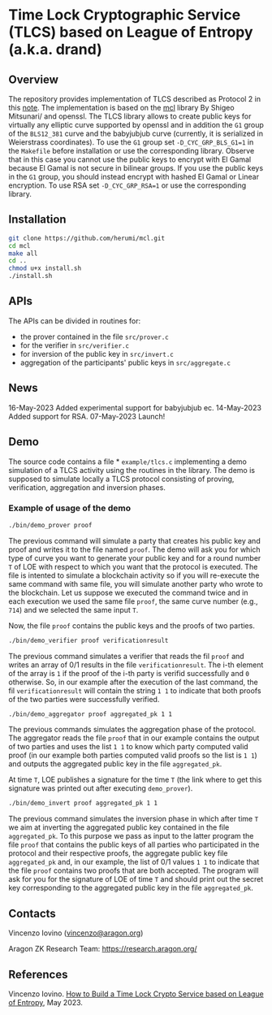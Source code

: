 # Time Lock Cryptographic Service (TLCS) based on League of Entropy (a.k.a. drand)
## Overview
The repository provides implementation of TLCS described as Protocol 2 in this [note](https://hackmd.io/WYp7A-jPQvK8xSB1pyH7hQ).
The implementation is based on the [mcl](https://github.com/herumi/mcl/) library By Shigeo Mitsunari/ and openssl.
The TLCS library allows to create public keys for virtually any elliptic curve supported by openssl and in addition the `G1` group of the `BLS12_381` curve and the babyjubjub curve (currently, it is serialized in Weierstrass coordinates).
To use the `G1` group set `-D_CYC_GRP_BLS_G1=1`  in the `Makefile` before installation or use the corresponding library. Observe that in this case you cannot use the public keys to encrypt with El Gamal because El Gamal is not secure in bilinear groups. If you use the public keys in the `G1` group, you should instead encrypt with hashed El Gamal or Linear encryption. To use RSA set `-D_CYC_GRP_RSA=1` or use the corresponding library. 
## Installation
```bash
git clone https://github.com/herumi/mcl.git
cd mcl
make all
cd ..
chmod u+x install.sh
./install.sh
```
## APIs

The APIs can be divided in routines for:
* the prover contained in the file `src/prover.c`
* for the verifier in `src/verifier.c`
* for inversion of the public key in `src/invert.c`
* aggregation of the participants' public keys in `src/aggregate.c` 

##  News
16-May-2023 Added experimental support for babyjubjub ec.
14-May-2023 Added support for RSA.
07-May-2023 Launch!

## Demo
The source code contains a file * `example/tlcs.c` implementing a demo simulation of a TLCS activity using the routines in the library. 
 The demo is supposed to simulate locally a TLCS protocol consisting of proving, verification, aggregation and inversion phases. 
### Example of usage of the demo
```bash
./bin/demo_prover proof
```
The previous command will simulate a party that creates his public key and proof and writes it to the file named `proof`.
The demo will ask you for which type of curve you want to generate your public key and for a round number `T` of LOE with respect to which you want that the protocol is executed. 
The file is intented to simulate a blockchain activity so if you will re-execute the same command with same file, you will simulate another party who wrote to the blockchain.
Let us suppose we executed the command twice and in each execution we used the same file `proof`, the same curve number (e.g., `714`) and we selected the same input `T`.

Now, the file `proof` contains the public keys and the proofs of two parties. 
```bash
./bin/demo_verifier proof verificationresult
```
The previous command simulates a verifier that reads the fil ``proof`` and writes an array of 0/1 results in the file ``verificationresult``. The i-th element of the array is `1` if the proof of the i-th party is verifid successfully and `0` otherwise.
So, in our example after the execution of the last command, the fil ``verificationresult`` will contain the string ``1 1`` to indicate that both proofs of the two parties were successfully verified.
```bash
./bin/demo_aggregator proof aggregated_pk 1 1
```
The previous commands simulates the aggregation phase of the protocol. The aggregator reads the file `proof` that in our example contains the output of two parties and uses the list `1 1` to know which party computed valid proof (in our example both parties computed valid proofs so the list is `1 1`) and outputs the aggregated public key in the file `aggregated_pk`.

At time `T`, LOE publishes a signature for the time `T` (the link where to get this signature was printed out after executing `demo_prover`).
```bash
./bin/demo_invert proof aggregated_pk 1 1
```
The previous command simulates the inversion phase in which after time `T` we aim at inverting the aggregated public key contained in the file `aggregated_pk`. To this purpose we pass as input to the latter program the file `proof` that contains the public keys of all parties who participated in the protocol and their respective proofs, the aggregate public key file `aggregated_pk` and, in our example, the list of 0/1 values `1 1` to indicate that the file `proof` contains two proofs that are both accepted.
The program will ask for you for the signature of LOE of time `T` and should print out the secret key corresponding to the aggregated public key in the file `aggregated_pk`.

## Contacts

Vincenzo Iovino (vincenzo@aragon.org)

Aragon ZK Research Team: https://research.aragon.org/

## References
Vincenzo Iovino. [How to Build a Time Lock Crypto Service based on League of Entropy](https://hackmd.io/WYp7A-jPQvK8xSB1pyH7hQ), May 2023.
